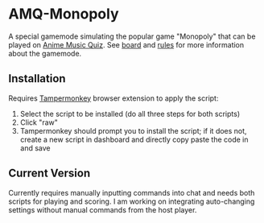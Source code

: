 # AMQ-Monopoly

A special gamemode simulating the popular game "Monopoly" that can be played on [Anime Music Quiz](https://animemusicquiz.com). See [board](https://aggie.io/wrol4b_f2z) and [rules](https://pastebin.com/ELFyssDS) for more information about the gamemode.

## Installation

Requires [Tampermonkey](https://chrome.google.com/webstore/detail/tampermonkey/dhdgffkkebhmkfjojejmpbldmpobfkfo?hl=en) browser extension to apply the script:

1. Select the script to be installed (do all three steps for both scripts)
2. Click "raw"
3. Tampermonkey should prompt you to install the script; if it does not, create a new script in dashboard and directly copy paste the code in and save

## Current Version

Currently requires manually inputting commands into chat and needs both scripts for playing and scoring. I am working on integrating auto-changing settings without manual commands from the host player.
